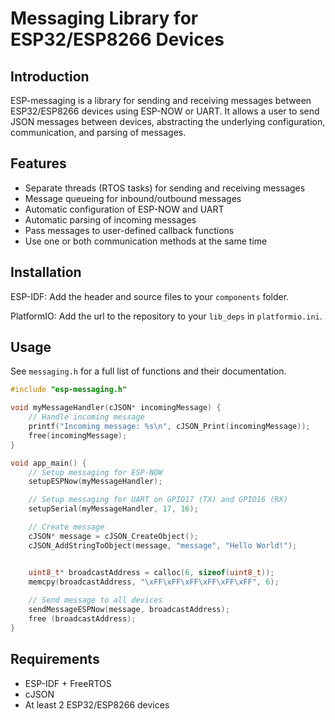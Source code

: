 # Messaging Library for ESP32/ESP8266 Devices

## Introduction

ESP-messaging is a library for sending and receiving messages between ESP32/ESP8266 devices using ESP-NOW or UART. It allows a user to send JSON messages between devices, abstracting the underlying configuration, communication, and parsing of messages.

## Features

- Separate threads (RTOS tasks) for sending and receiving messages
- Message queueing for inbound/outbound messages
- Automatic configuration of ESP-NOW and UART
- Automatic parsing of incoming messages
- Pass messages to user-defined callback functions
- Use one or both communication methods at the same time

## Installation

ESP-IDF: Add the header and source files to your `components` folder.

PlatformIO: Add the url to the repository to your `lib_deps` in `platformio.ini`.

## Usage

See `messaging.h` for a full list of functions and their documentation.

```c
#include "esp-messaging.h"

void myMessageHandler(cJSON* incomingMessage) {
    // Handle incoming message
    printf("Incoming message: %s\n", cJSON_Print(incomingMessage));
    free(incomingMessage);
}

void app_main() {
    // Setup messaging for ESP-NOW
    setupESPNow(myMessageHandler);

    // Setup messaging for UART on GPIO17 (TX) and GPIO16 (RX)
    setupSerial(myMessageHandler, 17, 16);

    // Create message
    cJSON* message = cJSON_CreateObject();
    cJSON_AddStringToObject(message, "message", "Hello World!");


    uint8_t* broadcastAddress = calloc(6, sizeof(uint8_t));
    memcpy(broadcastAddress, "\xFF\xFF\xFF\xFF\xFF\xFF", 6);
       
    // Send message to all devices
    sendMessageESPNow(message, broadcastAddress);
    free (broadcastAddress);
}
```

## Requirements

- ESP-IDF + FreeRTOS
- cJSON
- At least 2 ESP32/ESP8266 devices
